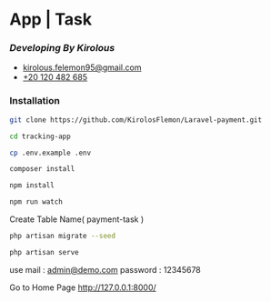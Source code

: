 # App | Task

### _Developing By Kirolous_

- [kirolous.felemon95@gmail.com](mailto:kirolous.felemon95@gmail.com)
- [+20 120 482 685](tel:+201204825685)

### Installation

```sh
git clone https://github.com/KirolosFlemon/Laravel-payment.git
```

```sh
cd tracking-app
```

```sh
cp .env.example .env
```

```sh
composer install
```

```sh
npm install
``` 

```sh
npm run watch
```

Create Table Name( payment-task )

```sh
php artisan migrate --seed
```

```sh
php artisan serve
```

use mail : admin@demo.com
password : 12345678

Go to Home Page http://127.0.0.1:8000/
